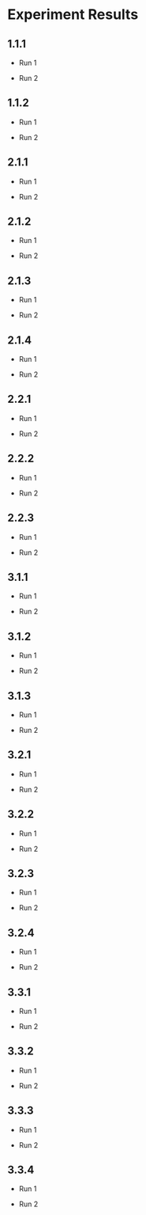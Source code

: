 # Experiment Results

## 1.1.1

- Run 1

- Run 2

## 1.1.2

- Run 1

- Run 2

## 2.1.1

- Run 1

- Run 2

## 2.1.2

- Run 1

- Run 2

## 2.1.3

- Run 1

- Run 2

## 2.1.4

- Run 1

- Run 2

## 2.2.1

- Run 1

- Run 2

## 2.2.2

- Run 1

- Run 2

## 2.2.3

- Run 1

- Run 2

## 3.1.1

- Run 1

- Run 2

## 3.1.2

- Run 1

- Run 2

## 3.1.3

- Run 1

- Run 2

## 3.2.1

- Run 1

- Run 2

## 3.2.2

- Run 1

- Run 2

## 3.2.3

- Run 1

- Run 2

## 3.2.4

- Run 1

- Run 2

## 3.3.1

- Run 1

- Run 2

## 3.3.2

- Run 1

- Run 2

## 3.3.3

- Run 1

- Run 2

## 3.3.4

- Run 1

- Run 2
